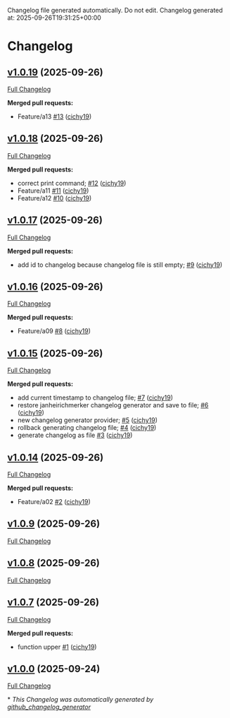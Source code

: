 Changelog file generated automatically. Do not edit.
Changelog generated at: 2025-09-26T19:31:25+00:00
# Changelog

## [v1.0.19](https://github.com/cichy19/gotestworkflow/tree/v1.0.19) (2025-09-26)

[Full Changelog](https://github.com/cichy19/gotestworkflow/compare/v1.0.18...v1.0.19)

**Merged pull requests:**

- Feature/a13 [\#13](https://github.com/cichy19/gotestworkflow/pull/13) ([cichy19](https://github.com/cichy19))

## [v1.0.18](https://github.com/cichy19/gotestworkflow/tree/v1.0.18) (2025-09-26)

[Full Changelog](https://github.com/cichy19/gotestworkflow/compare/v1.0.17...v1.0.18)

**Merged pull requests:**

- correct print command; [\#12](https://github.com/cichy19/gotestworkflow/pull/12) ([cichy19](https://github.com/cichy19))
- Feature/a11 [\#11](https://github.com/cichy19/gotestworkflow/pull/11) ([cichy19](https://github.com/cichy19))
- Feature/a12 [\#10](https://github.com/cichy19/gotestworkflow/pull/10) ([cichy19](https://github.com/cichy19))

## [v1.0.17](https://github.com/cichy19/gotestworkflow/tree/v1.0.17) (2025-09-26)

[Full Changelog](https://github.com/cichy19/gotestworkflow/compare/v1.0.16...v1.0.17)

**Merged pull requests:**

- add id to changelog because changelog file is still empty; [\#9](https://github.com/cichy19/gotestworkflow/pull/9) ([cichy19](https://github.com/cichy19))

## [v1.0.16](https://github.com/cichy19/gotestworkflow/tree/v1.0.16) (2025-09-26)

[Full Changelog](https://github.com/cichy19/gotestworkflow/compare/v1.0.15...v1.0.16)

**Merged pull requests:**

- Feature/a09 [\#8](https://github.com/cichy19/gotestworkflow/pull/8) ([cichy19](https://github.com/cichy19))

## [v1.0.15](https://github.com/cichy19/gotestworkflow/tree/v1.0.15) (2025-09-26)

[Full Changelog](https://github.com/cichy19/gotestworkflow/compare/v1.0.14...v1.0.15)

**Merged pull requests:**

- add current timestamp to changelog file; [\#7](https://github.com/cichy19/gotestworkflow/pull/7) ([cichy19](https://github.com/cichy19))
- restore janheirichmerker changelog generator and save to file; [\#6](https://github.com/cichy19/gotestworkflow/pull/6) ([cichy19](https://github.com/cichy19))
- new changelog generator provider; [\#5](https://github.com/cichy19/gotestworkflow/pull/5) ([cichy19](https://github.com/cichy19))
- rollback generating changelog file; [\#4](https://github.com/cichy19/gotestworkflow/pull/4) ([cichy19](https://github.com/cichy19))
- generate changelog as file [\#3](https://github.com/cichy19/gotestworkflow/pull/3) ([cichy19](https://github.com/cichy19))

## [v1.0.14](https://github.com/cichy19/gotestworkflow/tree/v1.0.14) (2025-09-26)

[Full Changelog](https://github.com/cichy19/gotestworkflow/compare/v1.0.9...v1.0.14)

**Merged pull requests:**

- Feature/a02 [\#2](https://github.com/cichy19/gotestworkflow/pull/2) ([cichy19](https://github.com/cichy19))

## [v1.0.9](https://github.com/cichy19/gotestworkflow/tree/v1.0.9) (2025-09-26)

[Full Changelog](https://github.com/cichy19/gotestworkflow/compare/v1.0.8...v1.0.9)

## [v1.0.8](https://github.com/cichy19/gotestworkflow/tree/v1.0.8) (2025-09-26)

[Full Changelog](https://github.com/cichy19/gotestworkflow/compare/v1.0.7...v1.0.8)

## [v1.0.7](https://github.com/cichy19/gotestworkflow/tree/v1.0.7) (2025-09-26)

[Full Changelog](https://github.com/cichy19/gotestworkflow/compare/v1.0.0...v1.0.7)

**Merged pull requests:**

- function upper [\#1](https://github.com/cichy19/gotestworkflow/pull/1) ([cichy19](https://github.com/cichy19))

## [v1.0.0](https://github.com/cichy19/gotestworkflow/tree/v1.0.0) (2025-09-24)

[Full Changelog](https://github.com/cichy19/gotestworkflow/compare/06ea9dfb62a5f88aa6a1766592af75122cf44797...v1.0.0)



\* *This Changelog was automatically generated by [github_changelog_generator](https://github.com/github-changelog-generator/github-changelog-generator)*
